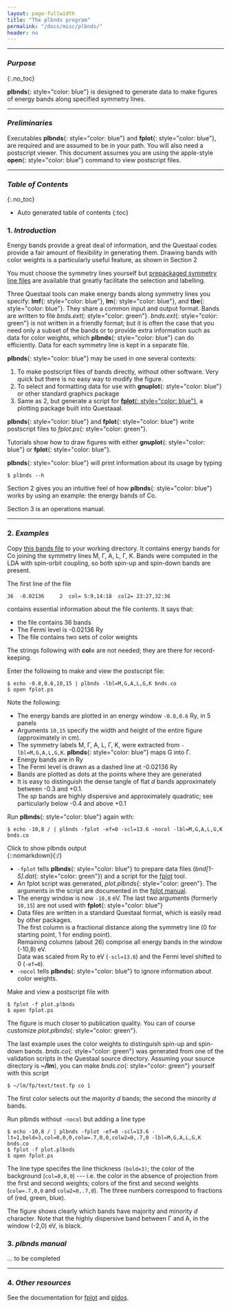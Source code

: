 ```yaml
---
layout: page-fullwidth
title: "The plbnds program"
permalink: "/docs/misc/plbnds/"
header: no
---
```

_____________________________________________________________


### _Purpose_
{:.no_toc}

**plbnds**{: style="color: blue"} is designed to generate data to make
figures of energy bands along specified symmetry lines.

_____________________________________________________________

### _Preliminaries_

Executables **plbnds**{: style="color: blue"} and **fplot**{: style="color: blue"}, are required and are assumed to be in your path. 
You will also need a postscript viewer.  This document assumes you are using the apple-style **open**{: style="color: blue"} command to view postscript files.

_____________________________________________________________

### _Table of Contents_
{:.no_toc}
*  Auto generated table of contents
{:toc}


### 1. _Introduction_

Energy bands provide a great deal of information, and the Questaal codes provide a fair amount of flexibility in generating
them.  Drawing bands with color weights is a particularly useful feature,
as shown in Section 2

You must choose the symmetry lines yourself but [prepackaged symmetry line
files](https://lordcephei.github.io/docs/input/symfile/) are available that greatly facilitate the selection and labelling.

Three Questaal tools can make energy bands along symmetry lines you specify: **lmf**{: style="color: blue"}, **lm**{:
style="color: blue"}, and **tbe**{: style="color: blue"}. They share a common input and output format.  Bands are
written to file _bnds.ext_{: style="color: green"}.  _bnds.ext_{: style="color: green"} is not written in a friendly
format; but it is often the case that you need only a subset of the bands or to provide extra information such as data for color weights,
which **plbnds**{: style="color: blue"} can do efficiently.
Data for each symmetry line is kept in a separate file.

**plbnds**{: style="color: blue"} may be used in one several contexts:

1. To make postscript files of bands directly, without other software.  Very quick but there is no easy way to modify the figure.
2. To select and formatting data for use with **gnuplot**{: style="color: blue"} or other standard graphics package
3. Same as 2, but generate a script for [**fplot**{: style="color: blue"}](/docs/misc/fplot), a plotting package built into Questaaal.

**plbnds**{: style="color: blue"} and **fplot**{: style="color: blue"} write postscript files to _fplot.ps_{: style="color: green"}.

Tutorials show how to draw figures with either **gnuplot**{: style="color: blue"} or **fplot**{: style="color: blue"}.

**plbnds**{: style="color: blue"} will print information about its usage by typing

    $ plbnds --h

Section 2 gives you an intuitive feel of how **plbnds**{: style="color: blue"} works by using an example: the energy bands of Co.

Section 3 is an operations manual.

_____________________________________________________________


### 2. _Examples_

Copy [this bands file](/assets/download/inputfiles/bnds.co) to your working directory.
It contains energy bands for Co joining the symmetry lines M, &Gamma;, A, L, &Gamma;, K.
Bands were computed in the LDA with spin-orbit coupling, so both spin-up and spin-down bands are present.

The first line of the file

    36  -0.02136     2  col= 5:9,14:18  col2= 23:27,32:36

contains essential information about the file contents.  It says that:

+ the file contains 36 bands
+ The Fermi level is -0.02136 Ry
+ The file contains two sets of color weights

The strings following with **col=** are not needed; they are there for record-keeping.

Enter the following to make and view the postscript file:

    $ echo -0.8,0.6,10,15 | plbnds -lbl=M,G,A,L,G,K bnds.co
    $ open fplot.ps

Note the following:

+ The energy bands are plotted in an energy window `-0.8,0.6` Ry, in 5 panels
+ Arguments `10,15` specify the width and height of the entire figure (approximately in cm).
+ The symmetry labels M, &Gamma;, A, L, &Gamma;, K, were extracted from `-lbl=M,G,A,L,G,K`.
  **plbnds**{: style="color: blue"} maps G into &Gamma;.
+ Energy bands are in Ry
+ The Fermi level is drawn as a dashed line at -0.02136 Ry
+ Bands are plotted as dots at the points where they are generated
+ It is easy to distinguish the dense tangle of flat _d_ bands approximately between -0.3 and +0.1.  
  The _sp_ bands are highly dispersive and approximately quadratic; see particularly below -0.4 and above +0.1

Run **plbnds**{: style="color: blue"} again with:

    $ echo -10,8 / | plbnds -fplot -ef=0 -scl=13.6 -nocol -lbl=M,G,A,L,G,K bnds.co

<div onclick="elm = document.getElementById('plbndsstdout'); if(elm.style.display == 'none') elm.style.display = 'block'; else elm.style.display = 'none';">Click to show plbnds output</div>
{::nomarkdown}<div style="display:none;padding:25px;" id="plbndsstdout">{:/} 

~~~
 plbnds : bands file contains two sets of color weights
 plbnds: 36 bands  fermi=-0.02136  scaled by 13.6  shifted to 0
 panel 1  nq=25  ebot=-9.232224  etop=33.866176  delta q=0.577353
 panel 2  nq=21  ebot=-9.232224  etop=33.235136  delta q=0.30619
 panel 3  nq=41  ebot=-7.005904  etop=29.214976  delta q=0.57735
 panel 4  nq=45  ebot=-9.232224  etop=33.503056  delta q=0.653518
 panel 5  nq=41  ebot=-9.232224  etop=33.603696  delta q=0.666665
 nq=173  npan=5  emin=-9.232224  ef=0  emax=33.866176  sum dq=2.781075
 emin, emax, width(cm), height(cm) ?
 write file bnd1.dat, bands 1 - 26
 write file bnd2.dat, bands 1 - 26
 write file bnd3.dat, bands 1 - 26
 write file bnd4.dat, bands 1 - 26
 write file bnd5.dat, bands 1 - 26
  ... to plot, invoke:
  fplot -disp -f plot.plbnds
~~~

{::nomarkdown}</div>{:/}


+ `-fplot` tells **plbnds**{: style="color: blue"} to prepare data files (_bnd[1-5].dat_{: style="color: green"}) and a script for the [fplot](/docs/misc/fplot) tool.
+ An fplot script was generated, _plot.plbnds_{: style="color: green"}.  The arguments in the script are documented in the [fplot manual](/docs/misc/fplot).
+ The energy window is now `-10,8` eV. The last two arguments (formerly `10,15`) are not used with **fplot**{: style="color: blue"}
+ Data files are written in a standard Questaal format, which is easily read by other packages.  
  The first column is a fractional distance along the symmetry line (0 for starting point, 1 for ending point).  
  Remaining columns (about 26) comprise all energy bands in the window (-10,8) eV.  
  Data was scaled from Ry to eV (`-scl=13.6`) and the Fermi level shifted to 0 (`-ef=0`).
+ `-nocol` tells **plbnds**{: style="color: blue"} to ignore information about color weights.

Make and view a postscript file with

    $ fplot -f plot.plbnds
    $ open fplot.ps 

The figure is much closer to publication quality.  You can of course customize _plot.plbnds_{: style="color: green"}.

The last example uses the color weights to distinguish spin-up and spin-down bands.
_bnds.co_{: style="color: green"} was generated from one of the validation scripts in the Questaal source directory.
Assuming your source directory is **~/lm**), you can make _bnds.co_{: style="color: green"} yourself with this script

    $ ~/lm/fp/test/test.fp co 1

The first color selects out the majority _d_ bands; the second the minority _d_ bands.


Run plbnds without `-nocol` but adding a line type 

    $ echo -10,8 / | plbnds -fplot -ef=0 -scl=13.6 -lt=1,bold=3,col=0,0,0,colw=.7,0,0,colw2=0,.7,0 -lbl=M,G,A,L,G,K bnds.co
    $ fplot -f plot.plbnds
    $ open fplot.ps 

The line type specifes the line thickness `(bold=3)`; the color of the background (`col=0,0,0`) --- i.e. the color in
the absence of projection from the first and second weights; colors of the first and second weights (`colw=.7,0,0` and `colw2=0,.7,0`).
The three numbers correspond to fractions of (red, green, blue).

The figure shows clearly which bands have majority and minority  _d_ character.  Note that the highly dispersive band between &Gamma; and A, in the window (-2,0) eV, is black.

### 3. _plbnds manual_

... to be completed	

_____________________________________________________________

### 4. _Other resources_

See the documentation for [fplot](/docs/misc/fplot/) and [pldos](/docs/misc/pldos/).

